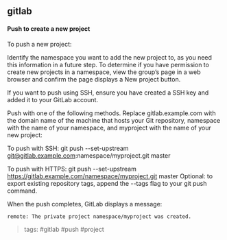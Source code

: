 ## gitlab

#### Push to create a new project

To push a new project:

Identify the namespace you want to add the new project to, as you need this information in a future step. To determine if you have permission to create new projects in a namespace, view the group’s page in a web browser and confirm the page displays a New project button.

If you want to push using SSH, ensure you have created a SSH key and added it to your GitLab account.

Push with one of the following methods. Replace gitlab.example.com with the domain name of the machine that hosts your Git repository, namespace with the name of your namespace, and myproject with the name of your new project:

To push with SSH: git push --set-upstream git@gitlab.example.com:namespace/myproject.git master

To push with HTTPS: git push --set-upstream https://gitlab.example.com/namespace/myproject.git master Optional: to export existing repository tags, append the --tags flag to your git push command.

When the push completes, GitLab displays a message:


    remote: The private project namespace/myproject was created.


> tags: #gitlab #push #project
